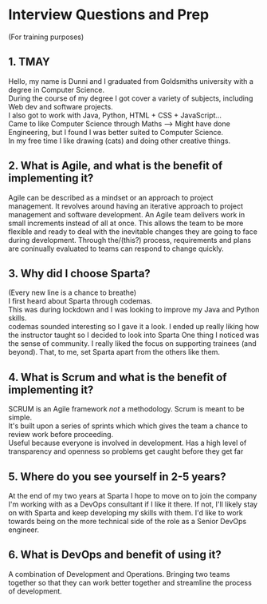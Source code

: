 # Interview Questions and Prep
(For training purposes)  

## 1. TMAY
Hello, my name is Dunni and I graduated from Goldsmiths university with a degree in Computer Science.  
During the course of my degree I got cover a variety of subjects, including Web dev and software projects.  
I also got to work with Java, Python, HTML + CSS + JavaScript...  
Came to like Computer Science through Maths --> Might have done Engineering, but I found I was better suited to Computer Science.  
In my free time I like drawing (cats) and doing other creative things.

## 2. What is Agile, and what is the benefit of implementing it?
Agile can be described as a mindset or an approach to project management. It revolves around having an iterative approach to project management and software development. An Agile team delivers work in small increments instead of all at once. This allows the team to be more flexible and ready to deal with the inevitable changes they are going to face during development. Through the/(this?) process, requirements and plans are coninually evaluated to teams can respond to change quickly.  

## 3. Why did I choose Sparta?
(Every new line is a chance to breathe)    
I first heard about Sparta through codemas.  
This was during lockdown and I was looking to improve my Java and Python skills.  
codemas sounded interesting so I gave it a look. I ended up really liking how the instructor taught so I decided to look into Sparta
One thing I noticed was the sense of community. I really liked the focus on supporting trainees (and beyond).
That, to me, set Sparta apart from the others like them.  

## 4. What is Scrum and what is the benefit of implementing it?
SCRUM is an Agile framework *not* a methodology. Scrum is meant to be simple.  
It's built upon a series of sprints which which gives the team a chance to review work before proceeding.  
Useful because everyone is involved in development. Has a high level of transparency and openness so problems get caught before they get far

## 5. Where do you see yourself in 2-5 years?
At the end of my two years at Sparta I hope to move on to join the company I'm working with as a DevOps consultant if I like it there. If not, I'll likely stay on with Sparta and keep developing my skills with them. I'd like to work towards being on the more technical side of the role as a Senior DevOps engineer.

## 6. What is DevOps and benefit of using it?
A combination of Development and Operations. Bringing two teams together so that they can work better together and streamline the process of development. 
